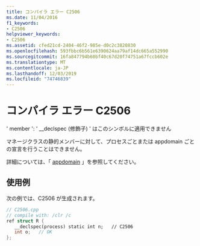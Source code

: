 ```yaml
---
title: コンパイラ エラー C2506
ms.date: 11/04/2016
f1_keywords:
- C2506
helpviewer_keywords:
- C2506
ms.assetid: cfed21cd-2404-46f2-985e-d0c2c3820830
ms.openlocfilehash: 593fbbc6b561e6390624aa79af14dc665a552990
ms.sourcegitcommit: 16fa847794b60bf40c67d20f74751a67fccb602e
ms.translationtype: MT
ms.contentlocale: ja-JP
ms.lasthandoff: 12/03/2019
ms.locfileid: "74746839"
---
```

# <a name="compiler-error-c2506"></a>コンパイラ エラー C2506

' member ': ' __declspec (修飾子) ' はこのシンボルに適用できません

マネージクラスの静的メンバーに対して、プロセスごとまたは appdomain ごとの宣言を行うことはできません。

詳細については、「 [appdomain](../../cpp/appdomain.md) 」を参照してください。

## <a name="example"></a>使用例

次の例では、C2506 が生成されます。

```cpp
// C2506.cpp
// compile with: /clr /c
ref struct R {
   __declspec(process) static int n;   // C2506
   int o;   // OK
};
```
